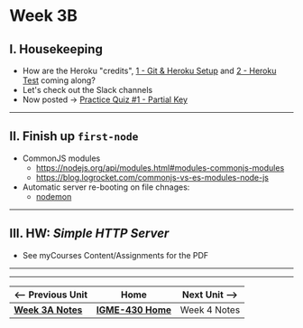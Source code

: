 # Week 3B

## I. Housekeeping
- How are the Heroku "credits", [1 - Git & Heroku Setup](../exercises/1-git-and-heroku-setup.md) and [2 - Heroku Test](../exercises/2-heroku-test.md) coming along?
- Let's check out the Slack channels
- Now posted -> [Practice Quiz #1 - Partial Key](../assessment)

---

## II. Finish up `first-node`
- CommonJS modules
  - https://nodejs.org/api/modules.html#modules-commonjs-modules
  - https://blog.logrocket.com/commonjs-vs-es-modules-node-js
- Automatic server re-booting on file chnages:
  - [nodemon](https://www.npmjs.com/package/nodemon)

---

## III. HW: *Simple HTTP Server*
- See myCourses Content/Assignments for the PDF

---
---

| <-- Previous Unit | Home | Next Unit -->
| --- | --- | --- 
|   [**Week 3A Notes**](03A.md)  |  [**IGME-430 Home**](../) | Week 4 Notes
